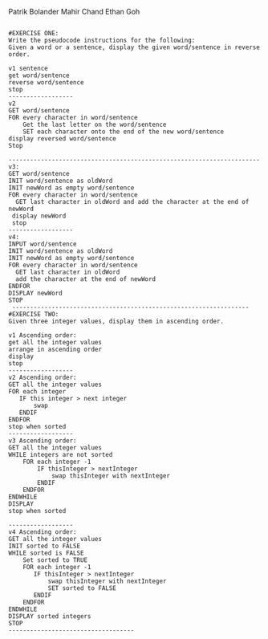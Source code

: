 Patrik Bolander
Mahir Chand
Ethan Goh

<pre><code>
#EXERCISE ONE:
Write the pseudocode instructions for the following:
Given a word or a sentence, display the given word/sentence in reverse order.

v1 sentence
get word/sentence
reverse word/sentence
stop
------------------
v2
GET word/sentence
FOR every character in word/sentence 
    Get the last letter on the word/sentence
    SET each character onto the end of the new word/sentence
display reversed word/sentence
Stop

----------------------------------------------------------------------
v3:
GET word/sentence 
INIT word/sentence as oldWord
INIT newWord as empty word/sentence
FOR every character in word/sentence
  GET last character in oldWord and add the character at the end of newWord
 display newWord
 stop
------------------
v4:
INPUT word/sentence 
INIT word/sentence as oldWord
INIT newWord as empty word/sentence
FOR every character in word/sentence
  GET last character in oldWord 
  add the character at the end of newWord
ENDFOR
DISPLAY newWord
STOP
 ------------------------------------------------------------------
#EXERCISE TWO:
Given three integer values, display them in ascending order.

v1 Ascending order:
get all the integer values
arrange in ascending order
display 
stop
------------------
v2 Ascending order:
GET all the integer values
FOR each integer
   IF this integer > next integer
       swap
   ENDIF
ENDFOR
stop when sorted
------------------
v3 Ascending order:
GET all the integer values 
WHILE integers are not sorted
    FOR each integer -1
        IF thisInteger > nextInteger
            swap thisInteger with nextInteger
        ENDIF
    ENDFOR
ENDWHILE
DISPLAY 
stop when sorted

------------------
v4 Ascending order:
GET all the integer values 
INIT sorted to FALSE
WHILE sorted is FALSE
    Set sorted to TRUE
    FOR each integer -1
       IF thisInteger > nextInteger
           swap thisInteger with nextInteger
           SET sorted to FALSE
       ENDIF
    ENDFOR
ENDWHILE
DISPLAY sorted integers
STOP
-----------------------------------
</code></pre>
